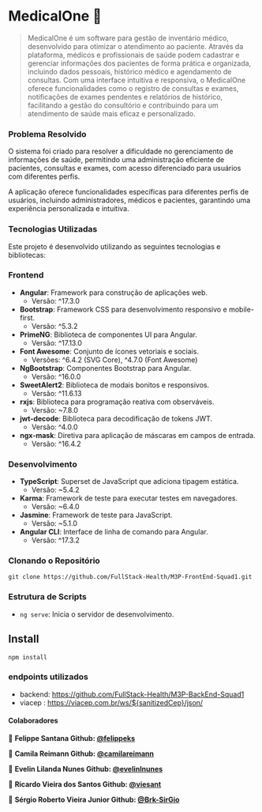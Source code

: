 # MedicalOne 👋


> MedicalOne é um software para gestão de inventário médico, desenvolvido para otimizar o atendimento ao paciente. Através da plataforma, médicos e profissionais de saúde podem cadastrar e gerenciar informações dos pacientes de forma prática e organizada, incluindo dados pessoais, histórico médico e agendamento de consultas. Com uma interface intuitiva e responsiva, o MedicalOne oferece funcionalidades como o registro de consultas e exames, notificações de exames pendentes e relatórios de histórico, facilitando a gestão do consultório e contribuindo para um atendimento de saúde mais eficaz e personalizado.

### Problema Resolvido
O sistema foi criado para resolver a dificuldade no gerenciamento de informações de saúde, permitindo uma administração eficiente de pacientes, consultas e exames, com acesso diferenciado para usuários com diferentes perfis.

A aplicação oferece funcionalidades específicas para diferentes perfis de usuários, incluindo administradores, médicos e pacientes, garantindo uma experiência personalizada e intuitiva.


### Tecnologias Utilizadas

Este projeto é desenvolvido utilizando as seguintes tecnologias e bibliotecas:

### Frontend
- **Angular**: Framework para construção de aplicações web.
  - Versão: ^17.3.0
- **Bootstrap**: Framework CSS para desenvolvimento responsivo e mobile-first.
  - Versão: ^5.3.2
- **PrimeNG**: Biblioteca de componentes UI para Angular.
  - Versão: ^17.13.0
- **Font Awesome**: Conjunto de ícones vetoriais e sociais.
  - Versões: ^6.4.2 (SVG Core), ^4.7.0 (Font Awesome)
- **NgBootstrap**: Componentes Bootstrap para Angular.
  - Versão: ^16.0.0
- **SweetAlert2**: Biblioteca de modais bonitos e responsivos.
  - Versão: ^11.6.13
- **rxjs**: Biblioteca para programação reativa com observáveis.
  - Versão: ~7.8.0
- **jwt-decode**: Biblioteca para decodificação de tokens JWT.
  - Versão: ^4.0.0
- **ngx-mask**: Diretiva para aplicação de máscaras em campos de entrada.
  - Versão: ^16.4.2

### Desenvolvimento
- **TypeScript**: Superset de JavaScript que adiciona tipagem estática.
  - Versão: ~5.4.2
- **Karma**: Framework de teste para executar testes em navegadores.
  - Versão: ~6.4.0
- **Jasmine**: Framework de teste para JavaScript.
  - Versão: ~5.1.0
- **Angular CLI**: Interface de linha de comando para Angular.
  - Versão: ^17.3.2

### Clonando o Repositório
```
git clone https://github.com/FullStack-Health/M3P-FrontEnd-Squad1.git
```

### Estrutura de Scripts
- `ng serve`: Inicia o servidor de desenvolvimento.

## Install

```
npm install
```
### endpoints utilizados
* backend: https://github.com/FullStack-Health/M3P-BackEnd-Squad1
* viacep : https://viacep.com.br/ws/${sanitizedCep}/json/

#### Colaboradores
👤 **Felippe Santana  Github: [@felippeks](https://github.com/felippeks)**

👤 **Camila Reimann  Github: [@camilareimann](https://github.com/camilareimann)**

👤 **Evelin Lilanda Nunes  Github: [@evelinlnunes](https://github.com/evelinlnunes)**

👤 **Ricardo Vieira dos Santos  Github: [@viesant](https://github.com/viesant)**

👤 **Sérgio Roberto Vieira Junior  Github: [@Brk-SirGio](https://github.com/Brk-SirGio)**

